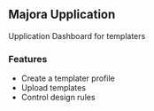 ## Majora Upplication

Upplication Dashboard for templaters

### Features

* Create a templater profile
* Upload templates
* Control design rules